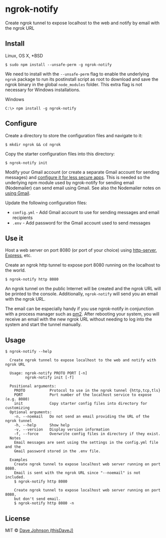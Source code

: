 # ngrok-notify

Create ngrok tunnel to expose localhost to the web and notify by email with the ngrok URL

## Install

Linux, OS X, *BSD

```
$ sudo npm install --unsafe-perm -g ngrok-notify
```

We need to install with the `--unsafe-perm` flag to enable the underlying `ngrok` package to run its postinstall script as root to download and save the ngrok binary in the global `node_modules` folder.  This extra flag is not necessary for Windows installations.

Windows

```
C:\> npm install -g ngrok-notify
```

## Configure

Create a directory to store the configuration files and navigate to it:

```shell
$ mkdir ngrok && cd ngrok
```

Copy the starter configuration files into this directory:

```shell
$ ngrok-notify init
```

Modify your Gmail account (or create a separate Gmail account for sending messages) and [configure it for less secure apps](https://support.google.com/accounts/answer/6010255).  This is needed so the underlying npm module used by ngrok-notify for sending email (Nodemailer) can send email using Gmail.  See also the Nodemailer notes on [using Gmail](https://community.nodemailer.com/using-gmail/).

Update the following configuration files:

- `config.yml` - Add Gmail account to use for sending messages and email recipients
- `.env` - Add password for the Gmail account used to send messages

## Use it

Host a web server on port 8080 (or port of your choice) using [http-server](https://www.npmjs.com/package/http-server), [Express](https://www.npmjs.com/package/express), etc.

Create an ngrok http tunnel to expose port 8080 running on the localhost to the world.

```shell
$ ngrok-notify http 8080
```

An ngrok tunnel on the public Internet will be created and the ngrok URL will be printed to the console.  Additionally, `ngrok-notify` will send you an email with the ngrok URL.

The email can be especially handy if you use ngrok-notify in conjunction with a process manager such as [pm2](http://pm2.keymetrics.io/).  After rebooting your system, you will receive an email with the new ngrok URL without needing to log into the system and start the tunnel manually.

## Usage

```
$ ngrok-notify --help

  Create ngrok tunnel to expose localhost to the web and notify with ngrok URL

  Usage: ngrok-notify PROTO PORT [-n]
         ngrok-notify init [-f]

  Positional arguments:
    PROTO           Protocol to use in the ngrok tunnel {http,tcp,tls}
    PORT            Port number of the localhost service to expose (e.g. 8080)
    init            Copy starter config files into directory for customizing
  Optional arguments:
    -n, --noemail   Do not send an email providing the URL of the ngrok tunnel
    -h, --help      Show help
    -v, --version   Display version information
    -f, --force     Overwrite config files in directory if they exist.
  Notes
    Email messages are sent using the settings in the config.yml file and the
    Gmail password stored in the .env file.
  
  Examples
    Create ngrok tunnel to expose localhost web server running on port 8080.
    Email is sent with the ngrok URL since "--noemail" is not included.
    $ ngrok-notify http 8080
    
    Create ngrok tunnel to expose localhost web server running on port 8080,
    but don't send email.
    $ ngrok-notify http 8080 -n
```

## License

MIT © [Dave Johnson (thisDaveJ)](http://thisdavej.com)